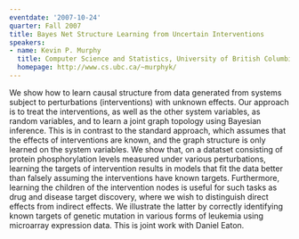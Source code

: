 ```yaml
---
eventdate: '2007-10-24'
quarter: Fall 2007
title: Bayes Net Structure Learning from Uncertain Interventions
speakers:
- name: Kevin P. Murphy
  title: Computer Science and Statistics, University of British Columbia
  homepage: http://www.cs.ubc.ca/~murphyk/
---
```

We show how to learn causal structure from data generated from systems subject to perturbations (interventions) with unknown effects. Our approach is to treat the interventions, as well as the other system variables, as random variables, and to learn a joint graph topology using Bayesian inference. This is in contrast to the standard approach, which assumes that the effects of interventions are known, and the graph structure is only learned on the system variables. We show that, on a datatset consisting of protein phosphorylation levels measured under various perturbations, learning the targets of intervention results in models that fit the data better than falsely assuming the interventions have known targets. Furthermore, learning the children of the intervention nodes is useful for such tasks as drug and disease target discovery, where we wish to distinguish direct effects from indirect effects. We illustrate the latter by correctly identifying known targets of genetic mutation in various forms of leukemia using microarray expression data. This is joint work with Daniel Eaton.